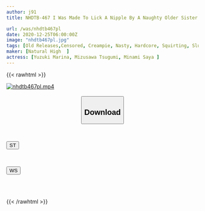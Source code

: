 ```yaml
---
author: j91
title: NHDTB-467 I Was Made To Lick A Nipple By A Naughty Older Sister Who Likes To Be Blamed And Moved To The Next Door And Made Vaginal Cum Shot At Missionary Posture

url: /was/nhdtb467pl
date: 2020-12-25T06:00:00Z
image: "nhdtb467pl.jpg"
tags: [Old Releases,Censored, Creampie, Nasty, Hardcore, Squirting, Slut, Huge Butt	]
maker: [Natural High  ]
actress: [Yuzuki Marina, Mizusawa Tsugumi, Minami Saya ]
---
```



{{< rawhtml >}}

<div class="video" data-videoid="J33216ol2bHjY3R">
    <a href="javascript:;">
        <img src="/was/nhdtb467pl/nhdtb467pl.jpg" width="WIDTH" height="HEIGHT" alt="nhdtb467pl.mp4" loading="lazy">
    </a>
</div>

<script type="text/javascript" src="https://j91.asia/asset/on-demand-st.js"></script>

<br>
  <link rel="stylesheet" href="https://j91.asia/asset/bs5.css">
  
  <center>
  <button class="btn btn-primary" type="button" data-bs-toggle="collapse" data-bs-target=".multi-collapse" aria-expanded="false" aria-controls="multiCollapseExample1 multiCollapseExample2"><h2>Download</h2></button></center>
</p>
<div class="row">
  <div class="col">
    <div class="collapse multi-collapse" id="multiCollapseExample1">
      <div class="card card-body">
	      	      <br>
<div class="buttons">  
<p><a href="https://streamtape.to/v/J33216ol2bHjY3R" target="_blank"><button class="btn-hover color-3"><i class="fa fa-download"></i> ST</button></a></p></div>
    </div>
  </div>
</div>
  <div class="col">
    <div class="collapse multi-collapse" id="multiCollapseExample2">
      <div class="card card-body">
	      <br>
<div class="buttons">
<p><a href="https://wolfstream.tv/ub4vilogrblq" target="_blank"><button class="btn-hover color-8"><i class="fa fa-download"></i> WS</button></a></p></div>
<br><br>
      </div>
    </div>
  </div>
</div>

{{< /rawhtml >}}